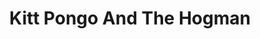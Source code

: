 ---
title: "Kitt Pongo And The Hogman"
url: /darlington/kitt-pongo-and-the-hogman/
shop: outdoor
---